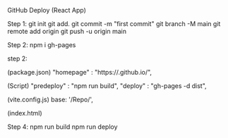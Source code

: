 GitHub Deploy (React App)

Step 1:
git init
git add.
git commit -m "first commit"
git branch -M main
git remote add origin <Repo-link>
git push -u origin main

Step 2:
npm i gh-pages

step 2:

(package.json)
"homepage" : "https://<username>.github.io/<Repo-name>",

(Script)
"predeploy" : "npm run build",
"deploy" : "gh-pages -d dist",

(vite.config.js)
base: '/Repo/',

(index.html)

<script type="module" src="./src/main.jsx"></script>

Step 4:
npm run build
npm run deploy
